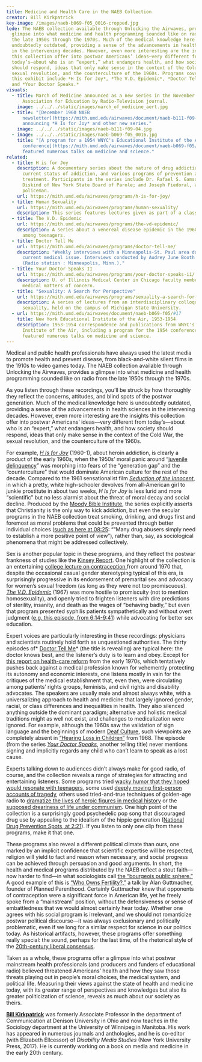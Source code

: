 ```yaml
---
title: Medicine and Health Care in the NAEB Collection
creator: Bill Kirkpatrick
key-image: /images/naeb-b069-f05_0016-cropped.jpg
lede: The NAEB collection available through Unlocking the Airwaves, provides a
  glimpse into what medicine and health programming sounded like on radio from
  the late 1950s through the 1970s. Much of the medical knowledge here is
  undoubtedly outdated, providing a sense of the advancements in health sciences
  in the intervening decades. However, even more interesting are the insights
  this collection offer into postwar Americans’ ideas—very different from
  today’s—about who is an “expert,” what endangers health, and how society
  should respond, ideas that only make sense in the context of the Cold War, the
  sexual revolution, and the counterculture of the 1960s. Programs covered in
  this exhibit include *H Is for Joy*, *The V.D. Epidemic*, *Doctor Tell Me*,
  and *Your Doctor Speaks.*
visuals:
  - title: March of Medicine announced as a new series in the November 1956
      Association for Education by Radio-Television journal.
    image: ../../../static/images/march_of_medicine_aert.jpg
  - title: "[December 1960 NAEB
      newsletter](https://mith.umd.edu/airwaves/document/naeb-b111-f09-04/)
      announcing *H Is for Joy* and other new series."
    image: ../../../static/images/naeb-b111-f09-04.jpg
  - image: ../../../static/images/naeb-b069-f05_0016.jpg
    title: "[A program for a 1954 WNYC's Educational Institute of the Air
      conference](https://mith.umd.edu/airwaves/document/naeb-b069-f05/#17) that
      featured numerous talks on medicine and science."
related:
  - title: H is for Joy
    description: A documentary series about the nature of drug addiction, the
      current status of addiction, and various programs of prevention and
      treatment. Participants in the series include Dr. Rafael S. Gamso; Meyer
      Diskind of New York State Board of Parole; and Joseph Fiedoral, a Chicago
      policeman.
    url: https://mith.umd.edu/airwaves/programs/h-is-for-joy/
  - title: Human Sexuality
    url: https://mith.umd.edu/airwaves/programs/human-sexuality/
    description: This series features lectures given as part of a class on human sexuality.
  - title: The V.D. Epidemic
    url: https://mith.umd.edu/airwaves/programs/the-vd-epidemic/
    description: A series about a venereal disease epidemic in the 1960s, especially
      among teenagers.
  - title: Doctor Tell Me
    url: https://mith.umd.edu/airwaves/programs/doctor-tell-me/
    description: "Weekly interviews with a Minneapolis-St. Paul area doctor about a
      current medical issue. Interviews conducted by Audrey June Booth of KUOM
      (Radio station : Minneapolis, Minn.)."
  - title: Your Doctor Speaks II
    url: https://mith.umd.edu/airwaves/programs/your-doctor-speaks-ii/
    description: U. of Illinois Medical Center in Chicago faculty members talk about
      medical matters of concern.
  - title: "Sexuality: A Search for Perspective"
    url: https://mith.umd.edu/airwaves/programs/sexuality-a-search-for-perspective/
    description: A series of lectures from an interdisciplinary colloquy on human
      sexuality, held on the campus of Michigan State University.
  - url: https://mith.umd.edu/airwaves/document/naeb-b069-f05/#17
    title: New York Educational Institute of the Air, 1953-1954
    description: 1953-1954 correspondence and publications from WNYC's Educational
      Institute of the Air, including a program for the 1954 conference that
      featured numerous talks on medicine and science.
---
```

Medical and public health professionals have always used the latest media to promote health and prevent disease, from black-and-white silent films in the 1910s to video games today. The NAEB collection available through Unlocking the Airwaves, provides a glimpse into what medicine and health programming sounded like on radio from the late 1950s through the 1970s.

As you listen through these recordings, you’ll be struck by how thoroughly they reflect the concerns, attitudes, and blind spots of the postwar generation. Much of the medical knowledge here is undoubtedly outdated, providing a sense of the advancements in health sciences in the intervening decades. However, even more interesting are the insights this collection offer into postwar Americans’ ideas—very different from today’s—about who is an “expert,” what endangers health, and how society should respond, ideas that only make sense in the context of the Cold War, the sexual revolution, and the counterculture of the 1960s.

For example, *[H Is for Joy](https://mith.umd.edu/airwaves/programs/h-is-for-joy/)* (1960-1), about heroin addiction, is clearly a product of the early 1960s, when the 1950s’ moral panic around “[juvenile delinquency](https://davidbuckingham.net/growing-up-modern/troubling-teenagers-how-movies-constructed-the-juvenile-delinquent-in-the-1950s/constructing-juvenoile-delinquency/)” was morphing into fears of the “generation gap” and the “counterculture” that would dominate American culture for the rest of the decade. Compared to the 1961 sensationalist film *[Seduction of the Innocent](https://youtu.be/OlWf4ElQgWc)*, in which a pretty, white high-schooler devolves from all-American girl to junkie prostitute in about two weeks, *H Is for Joy* is less lurid and more “scientific” but no less alarmist about the threat of moral decay and social decline. Produced by the [Moody Bible Institute](https://en.wikipedia.org/wiki/Moody_Bible_Institute), the series explicitly asserts that Christianity is the only way to kick addiction, but even the secular programs in the NAEB collection treat smoking, drinking, and drugs first and foremost as moral problems that could be prevented through better individual choices ([such as here at 08:25](https://mith.umd.edu/airwaves/episode/cpb-aacip-500-c24qpn9c/): ““Many drug abusers simply need to establish a more positive point of view”), rather than, say, as sociological phenomena that might be addressed collectively.

Sex is another popular topic in these programs, and they reflect the postwar frankness of studies like the [Kinsey Report](https://en.wikipedia.org/wiki/Kinsey_Reports). One highlight of the collection is an entertaining [college lecture on contraception ](https://mith.umd.edu/airwaves/episode/cpb-aacip-500-9s1kn03b/)from around 1970 that, despite the occasional casual gender stereotyping typical of this era, is surprisingly progressive in its endorsement of premarital sex and advocacy for women’s sexual freedom (as long as they were not too promiscuous). *[The V.D. Epidemic](https://mith.umd.edu/airwaves/programs/the-vd-epidemic/)* (1967) was more hostile to promiscuity (not to mention homosexuality), and openly tried to frighten listeners with dire predictions of sterility, insanity, and death as the wages of “behaving badly,” but even that program presented syphilis patients sympathetically and without overt judgment ([e.g. this episode, from 6:14-9:41](https://mith.umd.edu/airwaves/episode/cpb-aacip-500-4q7qsc1p/)) while advocating for better sex education.

Expert voices are particularly interesting in these recordings: physicians and scientists routinely hold forth as unquestioned authorities. The thirty episodes of* [Doctor Tell Me](https://mith.umd.edu/airwaves/programs/doctor-tell-me/)* (the title is revealing) are typical here: the doctor knows best, and the listener’s duty is to learn and obey. Except for [this report on health-care reform](https://mith.umd.edu/airwaves/programs/report-to-congress-the-nation-on-health-care/) from the early 1970s, which tentatively pushes back against a medical profession known for vehemently protecting its autonomy and economic interests, one listens mostly in vain for the critiques of the medical establishment that, even then, were circulating among patients’ rights groups, feminists, and civil rights and disability advocates. The speakers are usually male and almost always white, with a universalizing approach to health and medicine that largely ignored gender, racial, or class differences and inequalities in health. They also silenced anything outside the dominant paradigm; alternative and holistic medical traditions might as well not exist, and challenges to medicalization were ignored. For example, although the 1960s saw the validation of sign language and the beginnings of modern [Deaf Culture](https://en.wikipedia.org/wiki/Deaf_culture), such viewpoints are completely absent in [“Hearing Loss in Children”](https://mith.umd.edu/airwaves/episode/cpb-aacip-500-gt5fgm0k/) from 1968. The episode (from the series *[Your Doctor Speaks](https://mith.umd.edu/airwaves/programs/your-doctor-speaks-ii/)*, another telling title) never mentions signing and implicitly regards any child who can’t learn to speak as a lost cause.

Experts talking down to audiences didn’t always make for good radio, of course, and the collection reveals a range of strategies for attracting and entertaining listeners. Some programs tried [wacky humor that they hoped would resonate with teenagers](https://mith.umd.edu/airwaves/episode/cpb-aacip-500-4x54jw45/), some used [deeply moving first-person accounts of tragedy](https://mith.umd.edu/airwaves/episode/cpb-aacip-500-s17ss90k/), others used tried-and-true techniques of golden-age radio to [dramatize the lives of heroic figures in medical history](https://mith.umd.edu/airwaves/episode/cpb-aacip-500-9z90dh6s/) or the [supposed dreariness of life under communism](https://mith.umd.edu/airwaves/episode/cpb-aacip-500-hh6c6j6g/). One high point of the collection is a surprisingly good psychedelic pop song that discouraged drug use by appealing to the idealism of the hippie generation ([National Drug Prevention Spots, at 2:21](https://mith.umd.edu/airwaves/episode/cpb-aacip-500-c24qpn9c/)). If you listen to only one clip from these programs, make it that one.

These programs also reveal a different political climate than ours, one marked by an implicit confidence that scientific expertise will be respected, religion will yield to fact and reason when necessary, and social progress can be achieved through persuasion and good arguments. In short, the health and medical programs distributed by the NAEB reflect a stout faith—now harder to find—in what sociologists call [the “bourgeois public sphere.”](https://en.wikipedia.org/wiki/Public_sphere) A good example of this is [“Who Owns Fertility?,”](https://mith.umd.edu/airwaves/episode/cpb-aacip-500-1c1tjm4n/) a talk by Alan Guttmacher, founder of Planned Parenthood. Certainly Guttmacher knew that opponents of contraception were a significant force in American life, yet he freely spoke from a “mainstream” position, without the defensiveness or sense of embattledness that we would almost certainly hear today. Whether one agrees with his social program is irrelevant, and we should not romanticize postwar political discourse—it was always exclusionary and politically problematic, even if we long for a similar respect for science in our politics today. As historical artifacts, however, these programs offer something really special: the sound, perhaps for the last time, of the rhetorical style of the [20th-century liberal consensus](https://en.wikipedia.org/wiki/Liberalism_in_the_United_States#Liberal_consensus).

Taken as a whole, these programs offer a glimpse into what postwar mainstream health professionals (and producers and funders of educational radio) believed threatened Americans’ health and how they saw those threats playing out in people’s moral choices, the medical system, and political life. Measuring their views against the state of health and medicine today, with its greater range of perspectives and knowledges but also its greater politicization of science, reveals as much about our society as theirs.

**[Bill Kirkpatrick](http://www.billkirkpatrick.net/)** was formerly Associate Professor in the department of Communication at Denison University in Ohio and now teaches in the Sociology department at the University of Winnipeg in Manitoba. His work has appeared in numerous journals and anthologies, and he is co-editor (with Elizabeth Ellcessor) of *Disability Media Studies* (New York University Press, 2017). He is currently working on a book on media and medicine in the early 20th century.